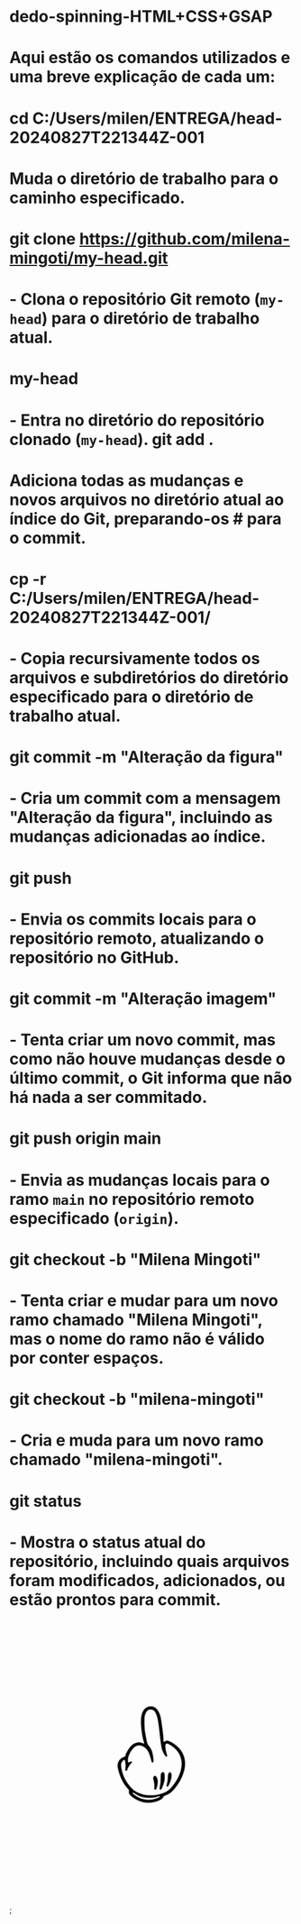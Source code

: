 # dedo-spinning-HTML+CSS+GSAP
# Aqui estão os comandos utilizados e uma breve explicação de cada um:
# cd C:/Users/milen/ENTREGA/head-20240827T221344Z-001
   # Muda o diretório de trabalho para o caminho especificado.

 # git clone https://github.com/milena-mingoti/my-head.git
   # - Clona o repositório Git remoto (`my-head`) para o diretório de trabalho atual.

 # my-head
  # - Entra no diretório do repositório clonado (`my-head`). git add .

   # Adiciona todas as mudanças e novos arquivos no diretório atual ao índice do Git, preparando-os # para o commit.

# cp -r C:/Users/milen/ENTREGA/head-20240827T221344Z-001/

  # - Copia recursivamente todos os arquivos e subdiretórios do diretório especificado para o diretório de trabalho atual.

# git commit -m "Alteração da figura"
  #  - Cria um commit com a mensagem "Alteração da figura", incluindo as mudanças adicionadas ao índice.

 # git push
   # - Envia os commits locais para o repositório remoto, atualizando o repositório no GitHub.

 # git commit -m "Alteração imagem"
   # - Tenta criar um novo commit, mas como não houve mudanças desde o último commit, o Git informa que não há nada a ser commitado.

 # git push origin main
   # - Envia as mudanças locais para o ramo `main` no repositório remoto especificado (`origin`).

# git checkout -b "Milena Mingoti"
  #  - Tenta criar e mudar para um novo ramo chamado "Milena Mingoti", mas o nome do ramo não é válido por conter espaços.

# git checkout -b "milena-mingoti"
  #  - Cria e muda para um novo ramo chamado "milena-mingoti".

 # git status
  #  - Mostra o status atual do repositório, incluindo quais arquivos foram modificados, adicionados, ou estão prontos para commit.


![](dedo.gif)
;